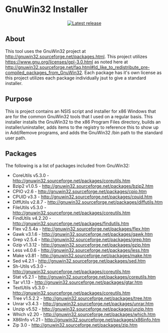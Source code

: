 # GnuWin32 Installer

<div align="center"><p>
    <a href="https://github.com/rallyrabbit/GnuWin32-Installer/releases/latest">
      <img alt="Latest release" src="https://img.shields.io/github/v/release/rallyrabbit/GnuWin32-Installer" />
    </a>
</p></div>

## About
This tool uses the GnuWin32 project at http://gnuwin32.sourceforge.net/packages.html.  This project utilizes https://www.gnu.org/licenses/gpl-3.0.html as noted here at http://gnuwin32.sourceforge.net/faq.html#Id_like_to_redistribute_pre-compiled_packages_from_GnuWin32.  Each package has it's own license as this project utilizes each package individually jsut to give a standard installer.

## Purpose

This is project contains an NSIS script and installer for x86 Windows that are for the common GnuWin32 tools that I used on a regular basis.  This installer installs the GnuWin32 to the x86 Program Files directory, builds an installer/uninstaller, adds items to the registry to reference this to show up in Add/Remove programs, and adds the GnuWin32 /bin path to the standard user path.

## Packages
The following is a list of packages included from GnuWin32:
* CoreUtils v5.3.0 - http://gnuwin32.sourceforge.net/packages/coreutils.htm
* Bzip2 v1.0.5 - http://gnuwin32.sourceforge.net/packages/bzip2.htm
* CPIO v2.6 - http://gnuwin32.sourceforge.net/packages/cpio.htm
* CPUID v3.3 - http://gnuwin32.sourceforge.net/packages/cpuid.htm
* DiffUtils v2.8.7 - http://gnuwin32.sourceforge.net/packages/diffutils.htm
* FileUtils v5.3.0 - http://gnuwin32.sourceforge.net/packages/coreutils.htm
* FindUtils v4.2.20 - http://gnuwin32.sourceforge.net/packages/findutils.htm
* Flex v2.5.4a - http://gnuwin32.sourceforge.net/packages/flex.htm
* Gawk v3.1.6 - http://gnuwin32.sourceforge.net/packages/gawk.htm
* Grep v2.5.4 - http://gnuwin32.sourceforge.net/packages/grep.htm
* Gzip v1.3.12 - http://gnuwin32.sourceforge.net/packages/gzip.htm
* Less v4.0.6 - http://gnuwin32.sourceforge.net/packages/less.htm
* Make v3.81 - http://gnuwin32.sourceforge.net/packages/make.htm
* Sed v4.2.1 - http://gnuwin32.sourceforge.net/packages/sed.htm
* Sh-Utils v5.3.0 - http://gnuwin32.sourceforge.net/packages/coreutils.htm
* Stat v5.2.1 - http://gnuwin32.sourceforge.net/packages/coreutils.htm
* Tar v1.13 - http://gnuwin32.sourceforge.net/packages/gtar.htm
* TextUtils v5.3.0 - http://gnuwin32.sourceforge.net/packages/coreutils.htm
* Tree v1.5.2.2 - http://gnuwin32.sourceforge.net/packages/tree.htm
* Unrar v3.4.3 - http://gnuwin32.sourceforge.net/packages/unrar.htm
* Unzip v5.52 - http://gnuwin32.sourceforge.net/packages/unzip.htm
* Which v2.20 - http://gnuwin32.sourceforge.net/packages/which.htm
* X86Info v1.21 - http://gnuwin32.sourceforge.net/packages/x86info.htm
* Zip 3.0 - http://gnuwin32.sourceforge.net/packages/zip.htm
